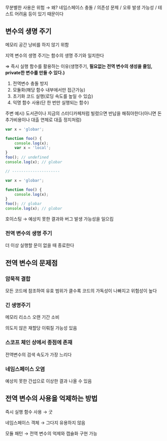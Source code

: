무분별한 사용은 위험
→ 왜?
네임스페이스 충돌 / 의존성 문제 / 오류 발생 가능성 / 테스트 어려움 등이 있기 때문이다


## 변수의 생명 주기

메모리 공간 낭비를 하지 않기 위함

지역 변수의 생명 주기는 함수의 생명 주기와 일치한다

⇒ 즉시 실행 함수를 활용하는 이유(생명주기, **필요없는 전역 변수의 생성을 줄임, private한 변수를 만들 수 있다.)**

1. 전역변수 충돌 방지
2. 모듈화(해당 함수 내부에서만 접근가능)
3. 초기화 코드 실행(로딩 속도를 높일 수 있습)
4. 익명 함수 사용(단 한 번만 실행되는 함수)

주변 예시)
도서관이나 지금의 스터디카페처럼 빌렸으면 반납을 해줘야한다(아니면 돈 추가비용이나 대출 연체로 대출 정지처럼)

```jsx
var x = 'globar';

function foo() {
    console.log(x);
    var x = 'local';
}
foo(); // undefined
console.log(x); // globar

// ---------------------

var x = 'globar';

function foo() {
    console.log(x);
}
foo(); // globar
console.log(x); // globar
```

호이스팅 → 예상치 못한 결과와 버그 발생 가능성을 일으킴

### 전역 변수의 생명 주기

더 이상 실행할 문이 없을 때 종료한다

## 전역 변수의 문제점

### 암묵적 결합

모든 코드에 참조하여 유효 범위가 클수록 코드의 가독성이 나빠지고 위험성이 높다

### 긴 생명주기

메모리 리소스 오랜 기간 소비

의도치 않은 재할당 이뤄질 가능성 있음

### 스코프 체인 상에서 종점에 존재

전역변수의 검색 속도가 가장 느리다

### 네임스페이스 오염

예상치 못한 간섭으로 이상한 결과 나올 수 있음

## 전역 변수의 사용을 억제하는 방법

즉시 실행 함수 사용 → 굿

네임스페이스 객체 → 그다지 유용하지 않음

모듈 패턴 → 전역 변수의 억제와 캡슐화 구현 가능
